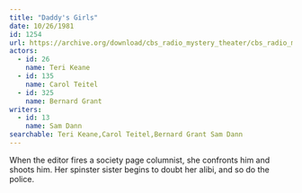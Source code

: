 ```yaml
---
title: "Daddy's Girls"
date: 10/26/1981
id: 1254
url: https://archive.org/download/cbs_radio_mystery_theater/cbs_radio_mystery_theater-1251-1300.zip/cbs_radio_mystery_theater-1251-1300%2Fcbsrmt_1254_daddys_girls.mp3
actors:  
  - id: 26
    name: Teri Keane  
  - id: 135
    name: Carol Teitel  
  - id: 325
    name: Bernard Grant
writers:  
  - id: 13
    name: Sam Dann
searchable: Teri Keane,Carol Teitel,Bernard Grant Sam Dann
---
```

When the editor fires a society page columnist, she confronts him and shoots him. Her spinster sister begins to doubt her alibi, and so do the police.